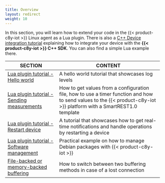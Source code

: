 ```yaml
---
title: Overview
layout: redirect
weight: 10
---
```


In this section, you will learn how to extend your code in the {{< product-c8y-iot >}} Linux agent as a Lua plugin. There is also a [C++ Device integration tutorial](/device-integration/cpp/#use) explaining how to integrate your device with the **{{< product-c8y-iot >}} C++ SDK**. You can also find a simple Lua example there.


|SECTION|CONTENT|
|---|---|
|[Lua plugin tutorial - Hello world](#hello-world)|A hello world tutorial that showcases log levels|
|[Lua plugin tutorial - Sending measurements](#sending-measurements)|How to get values from a configuration file, how to use a timer function and how to send values to the {{< product-c8y-iot >}} platform with a SmartREST1.0 template|
|[Lua plugin tutorial - Restart device](#restart)|A tutorial that showcases how to get real-time notifications and handle operations by restarting a device|
|[Lua plugin tutorial - Software management](#software)|Practical example on how to manage Debian packages with {{< product-c8y-iot >}}|
|[File-backed or memory-backed buffering](#buffer)|How to switch between two buffering methods in case of a lost connection|
